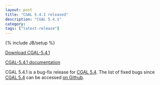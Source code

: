 ```yaml
---
layout: post
title: "CGAL 5.4.1 released"
description: "CGAL 5.4.1"
category:
tags: ["latest-release"]
---
```

{% include JB/setup %}

<i class="glyphicon glyphicon-download"></i>
<a href="https://github.com/CGAL/cgal/releases/tag/v5.4.1">Download CGAL-5.4.1</a>

<i class="glyphicon glyphicon-book"></i>
<a href="https://doc.cgal.org/5.4.1/Manual/index.html">CGAL-5.4.1 documentation</a>

<p>CGAL 5.4.1 is a bug-fix release for <a href="../../../../2022/01/31/cgal54">CGAL 5.4</a>.
The list of fixed bugs since <a href="../../../../2022/01/31/cgal54">CGAL 5.4</a>
can be accessed <a href="https://github.com/CGAL/cgal/issues?q=label%3AMerged_in_5.4.1">on Github</a>.</p>
